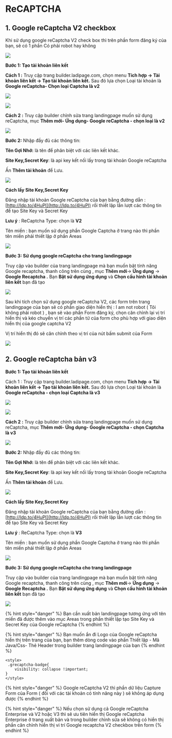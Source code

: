 # ReCAPTCHA

## 1. Google reCaptcha V2 checkbox&#x20;

Khi sử dụng google reCaptcha V2 check box thì trên phần form đăng ký của bạn, sẽ có 1 phần Có phải robot hay không

![](<../../.gitbook/assets/image (944).png>)

**Bước 1: Tạo tài khoản liên kết**

**Cách 1 :** Truy cập trang builder.ladipage.com, chọn menu **Tích hợp -> Tài khoản liên kết -> Tạo tài khoản liên kết.** Sau đó lựa chọn Loại tài khoản là **Google reCaptcha- Chọn loại Captcha là v2**&#x20;

![](<../../.gitbook/assets/image (301).png>)

![](<../../.gitbook/assets/image (327).png>)

**Cách 2 :** Truy cập builder chỉnh sửa trang landingpage muốn sử dụng reCaptcha,  mục **Thêm mới- Ứng dụng- Google reCaptcha - chọn loại là v2**&#x20;

![](<../../.gitbook/assets/image (309).png>)

**Bước 2:** Nhập đầy đủ các thông tin:

**Tên Gợi Nhớ:** là tên để phân biệt với các liên kết khác.&#x20;

**Site Key,Secret Key**: là api key kết nối lấy trong tài khoản Google reCaptcha&#x20;

Ấn **Thêm tài khoản** để Lưu.

![](<../../.gitbook/assets/image (991).png>)

**Cách lấy Site Key,Secret Key**&#x20;

Đăng nhập tài khoản Google reCaptcha của bạn bằng đường dẫn : [http://ldp.to/4HuPI](http://ldp.to/4HuPI) rồi thiết lập lần lượt các thông tin để tạo Site Key và Secret Key

**Lưu ý** : ReCaptcha Type: chọn là **V2**

Tên miền : bạn muốn sử dụng phần Google Captcha ở trang nào thì phần tên miền phải thiết lập ở phần Areas&#x20;

![](<../../.gitbook/assets/image (246).png>)

**Bước 3: Sử dụng google reCaptcha cho trang landingpage**

Truy cập vào builder của trang landingpage mà bạn muốn bật tính năng Google recaptcha,  thanh công trên cùng , mục **Thêm mới**-> **Ứng dụng** -> **Google Recaptcha .** Bạn **Bật sử dụng ứng dụng** và  **Chọn cấu hình tài khoản liên kết** bạn đã tạo&#x20;

![](<../../.gitbook/assets/capcha 2 (1).gif>)

Sau khi tích chọn sử dụng google reCaptcha V2, các form trên trang landingpage của bạn sẽ có phần giao diện hiển thị : I am not robot ( Tôi không phải robot ) , bạn sẽ vào phần Form đăng ký, chọn căn chỉnh lại vị trí hiển thị và kéo chuyển vị trí các phần tử của form cho phù hợp với giao diện hiển thị của google captcha V2

Vị trí hiển thị đó sẽ căn chỉnh theo vị trí của nút bấm submit của Form&#x20;

![](<../../.gitbook/assets/image (1151).png>)

## 2. Google reCaptcha bản v3

**Bước 1: Tạo tài khoản liên kết**

Cách 1 : Truy cập trang builder.ladipage.com, chọn menu **Tích hợp -> Tài khoản liên kết -> Tạo tài khoản liên kết.** Sau đó lựa chọn Loại tài khoản là **Google reCaptcha - chọn loại Captcha là v3**

![](<../../.gitbook/assets/image (238).png>)



![](<../../.gitbook/assets/image (202).png>)

**Cách 2 :** Truy cập builder chỉnh sửa trang landingpage muốn sử dụng reCaptcha,  mục **Thêm mới- Ứng dụng- Google reCaptcha - chọn Captcha là v3**

![](<../../.gitbook/assets/image (180).png>)

**Bước 2:** Nhập đầy đủ các thông tin:

**Tên Gợi Nhớ:** là tên để phân biệt với các liên kết khác.&#x20;

**Site Key,Secret Key**: là api key kết nối lấy trong tài khoản Google reCaptcha&#x20;

Ấn **Thêm tài khoản**  để Lưu.

![](<../../.gitbook/assets/image (220).png>)

**Cách lấy Site Key,Secret Key**&#x20;

Đăng nhập tài khoản Google reCaptcha của bạn bằng đường dẫn : [http://ldp.to/4HuPI](http://ldp.to/4HuPI) rồi thiết lập lần lượt các thông tin để tạo Site Key và Secret Key

**Lưu ý** : ReCaptcha Type: chọn là **V3**

Tên miền : bạn muốn sử dụng phần Google Captcha ở trang nào thì phần tên miền phải thiết lập ở phần Areas&#x20;

![](<../../.gitbook/assets/image (1169).png>)

**Bước 3: Sử dụng google reCaptcha cho trang landingpage**

Truy cập vào builder của trang landingpage mà bạn muốn bật tính năng Google recaptcha,  thanh công trên cùng , mục **Thêm mới**-> **Ứng dụng** -> **Google Recaptcha .** Bạn **Bật sử dụng ứng dụng** và  **Chọn cấu hình tài khoản liên kết** bạn đã tạo&#x20;

![](<../../.gitbook/assets/capcha 2.gif>)

{% hint style="danger" %}
Bạn cần xuất bản landingpage tương ứng với tên miền đã được thêm vào mục Areas trong phần thiết lập tạo Site Key và Secret Key của Google reCaptcha&#x20;
{% endhint %}

{% hint style="danger" %}
Bạn muốn ẩn đi Logo của Google reCaptcha hiển thị trên trang của bạn, bạn thêm dòng code vào phần Thiết lập - Mã Java/Css- Thẻ Header trong builder trang landingpage của bạn&#x20;
{% endhint %}

```
<style>
 .grecaptcha-badge{
    visibility: collapse !important;
}
</style>
```

{% hint style="danger" %}
Google reCaptcha V2 thì phần dữ liệu Capture Form của Form ( đối với các tài khoản có tính năng này ) sẽ không áp dụng được&#x20;
{% endhint %}

{% hint style="danger" %}
Nếu chọn sử dụng cả Google reCaptcha Enterprise và V2 hoặc V3 thì sẽ ưu tiên hiển thị  Google reCaptcha Enterprise  ở trang xuất bản và  trong builder chỉnh sửa sẽ không có hiển thị phần căn chỉnh hiển thị vi trí Google recaptcha V2 checkbox trên form&#x20;
{% endhint %}



